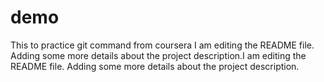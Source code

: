 # demo
This to practice git command from coursera
I am editing the README file. Adding some more details about the project description.I am editing the README file. Adding some more details about the project description.
